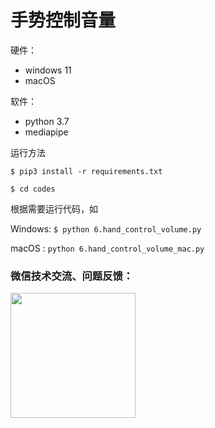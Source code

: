 # 手势控制音量



硬件：

* windows 11
* macOS 

软件：

* python 3.7
* mediapipe

运行方法

`$ pip3 install -r requirements.txt`

`$ cd codes`

根据需要运行代码，如

Windows: `$ python 6.hand_control_volume.py`

macOS : `python 6.hand_control_volume_mac.py`





### 微信技术交流、问题反馈：

<img src="https://enpei-md.oss-cn-hangzhou.aliyuncs.com/imgIMG_5862.JPG?x-oss-process=style/wp" style="width:200px;" />

